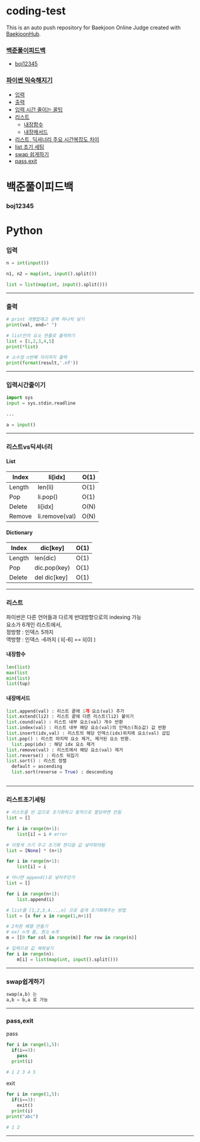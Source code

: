 # coding-test
This is an auto push repository for Baekjoon Online Judge created with [BaekjoonHub](https://github.com/BaekjoonHub/BaekjoonHub).

### [백준풀이피드백](#백준풀이피드백)
- [boj12345](#boj12345)

### [파이썬 익숙해지기](#Python)
- [입력](#입력)
- [출력](#출력)
- [입력 시간 줄이는 꿀팁](#입력시간줄이기)
- [리스트](#리스트)
  - [내장함수](#내장함수)
  - [내장메서드](#내장메서드) 
- [리스트, 딕셔너리 주요 시간복잡도 차이](#리스트vs딕셔너리)
- [list 초기 세팅](#리스트초기세팅)
- [swap 쉽게하기](#swap쉽게하기)
- [pass,exit](#pass,exit)

# 백준풀이피드백
### boj12345

# Python
### 입력
```python
n = int(input())

n1, n2 = map(int, input().split())

list = list(map(int, input().split()))
```
------------------
### 출력
```python
# print 개행없애고 공백 하나씩 넣기
print(val, end=" ")
```
```python
# list안의 요소 한줄로 출력하기
list = [1,2,3,4,5]
print(*list)
```
```python
# 소수점 n번째 자리까지 출력
print(format(result,'.nf'))
```
------------------
### 입력시간줄이기
```python
import sys
input = sys.stdin.readline

...

a = input()
```
------------------

### 리스트vs딕셔너리
#### List

| Index | li[idx] | O(1) |
| --- | --- | --- |
| Length | len(li) | O(1) |
| Pop | li.pop() | O(1) |
| Delete | li[idx] | O(N) |
| Remove | li.remove(val) | O(N) |

#### Dictionary

| Index | dic[key] | O(1) |
| --- | --- | --- |
| Length | len(dic) | O(1) |
| Pop | dic.pop(key) | O(1) |
| Delete | del dic[key] | O(1) |

------------------

### 리스트
파이썬은 다른 언어들과 다르게 반대방향으로의 indexing 가능</br>
요소가 6개인 리스트에서,</br>
정방향 : 인덱스 5까지 </br>
역방향 : 인덱스 -6까지 ( li[-6] == li[0] )</br>

#### 내장함수
```python
len(list)
max(list
min(list)
list(tup)
```
#### 내장메서드
```python
list.append(val) : 리스트 끝에 1개 요소(val) 추가
list.extend(li2) : 리스트 끝에 다른 리스트(li2) 붙이기
list.cound(val) : 리스트 내부 요소(val) 개수 반환
list.index(val) : 리스트 내부 해당 요소(val)의 인덱스(최소값) 값 반환
list.insert(idx,val) : 리스트의 해당 인덱스(idx)위치에 요소(val) 삽입
list.pop() : 리스트 마지막 요소 제거, 제거된 요소 반환. 
  list.pop(idx) : 해당 idx 요소 제거
list.remove(val) : 리스트에서 해당 요소(val) 제거
list.reverse() : 리스트 뒤집기
list.sort() : 리스트 정렬
  default = ascending
  list.sort(reverse = True) : descending
  
```
------------------
### 리스트초기세팅 
```python
# 리스트를 빈 값으로 초기화하고 동적으로 할당하면 안됨
list = []

for i in range(n+1):
    list[i] = i # error
```

```python
# 이렇게 크기 주고 초기화 한다음 값 넣어줘야됨
list = [None] * (n+1)

for i in range(n+1):
    list[i] = i
```

```python
# 아니면 append()로 넣어주던가
list = []

for i in range(n+1):
    list.append(i)
```
```python
# list를 [1,2,3,4...,n] 으로 쉽게 초기화해주는 방법
list = [x for x in range(1,n+1)]
```
```python
# 2차원 배열 만들기 
# ex) n개 줄, 원소 m개 
m = [[0 for col in range(m)] for row in range(n)]

# 입력으로 값 채워넣기
for i in range(n):
    m[i] = list(map(int, input().split()))
```
------------------
### swap쉽게하기
```python
swap(a,b) 는
a,b = b,a 로 가능
```
------------------
### pass,exit
pass
```python
for i in range(1,5):
  if(i==3):
    pass
  print(i)

# 1 2 3 4 5
```

exit
```python
for i in range(1,5):
  if(i==3):
    exit()
  print(i)
print("abc")

# 1 2
```
------------------
